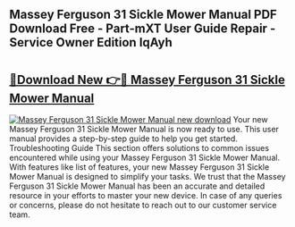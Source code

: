 ## Massey Ferguson 31 Sickle Mower Manual PDF Download Free - Part-mXT User Guide Repair - Service Owner Edition IqAyh

# <h2><a href="http://bc94042.oget.top/?id=Massey+Ferguson+31+Sickle+Mower+Manual">🔗Download New 👉🔴 Massey Ferguson 31 Sickle Mower Manual</a></h2>

[![Massey Ferguson 31 Sickle Mower Manual new download](https://i.imgur.com/5g1atiW.png)](http://bc94042.oget.top/?id=Massey+Ferguson+31+Sickle+Mower+Manual)
Your new Massey Ferguson 31 Sickle Mower Manual is now ready to use. This user manual provides a step-by-step guide to help you get started. Troubleshooting Guide This section offers solutions to common issues encountered while using your Massey Ferguson 31 Sickle Mower Manual. With features like list of features, your new Massey Ferguson 31 Sickle Mower Manual is designed to simplify your tasks. We trust that the Massey Ferguson 31 Sickle Mower Manual has been an accurate and detailed resource in your efforts to master your new device. In case of any queries or concerns, please do not hesitate to reach out to our customer service team.
